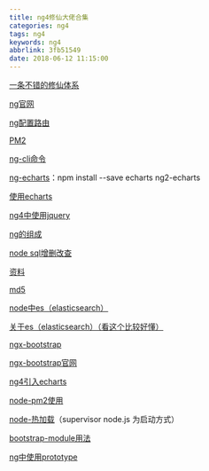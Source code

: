 ```yaml
---
title: ng4修仙大佬合集
categories: ng4
tags: ng4
keywords: ng4
abbrlink: 3fb51549
date: 2018-06-12 11:15:00
---
```


[一条不错的修仙体系](https://segmentfault.com/a/1190000008754631)



[ng官网](https://www.angular.cn/guide/quickstart)



[ng配置路由](https://segmentfault.com/a/1190000009357922)



[PM2](http://www.cnblogs.com/chyingp/p/pm2-documentation.html)


[ng-cli命令](http://blog.csdn.net/bluefish_flying/article/details/73123571)


[ng-echarts](https://segmentfault.com/a/1190000008175788)：npm install --save echarts ng2-echarts  


[使用echarts](http://www.jianshu.com/p/e512191dae80)


[ng4中使用jquery](http://blog.csdn.net/qq_24078843/article/details/77750633)


[ng的组成](http://www.mamicode.com/info-detail-1674755.html)


[node sql增删改查](https://www.cnblogs.com/rayshen/p/4996956.html)

[资料](http://linux.linuxidc.com/)


[md5](https://segmentfault.com/a/1190000008067087)


[node中es（elasticsearch）](http://www.oschina.net/translate/search-engine-node-elasticsearch?lang=chs&page=1#)

[关于es（elasticsearch）（看这个比较好懂）](https://www.npmjs.com/package/elasticsearch)


[ngx-bootstrap](http://blog.csdn.net/kuangshp128/article/details/72395937)


[ngx-bootstrap官网](https://valor-software.com/ngx-bootstrap/#/)


[ng4引入echarts](https://www.baidu.com/link?url=mVJQPHwSeCyQXYBIlwOm2IkAvMmmb-HK5_Ve2UtAtl-FFb17WhmEY-Re0XofC14l&wd=&eqid=da876a6400015170000000035a057cda)


[node-pm2使用](https://www.cnblogs.com/zhoujie/p/nodejs4.html)


[node-热加载](https://www.cnblogs.com/Leo_wl/p/3800276.html)（supervisor node.js 为启动方式）


[bootstrap-module用法](http://www.jb51.net/article/106432.htm)


[ng中使用prototype](https://stackoverflow.com/questions/30960386/how-to-extend-the-window-typescript-interface)